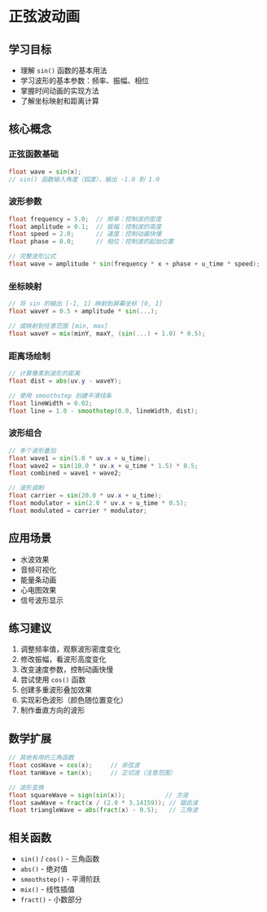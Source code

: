 # 正弦波动画

## 学习目标
- 理解 `sin()` 函数的基本用法
- 学习波形的基本参数：频率、振幅、相位
- 掌握时间动画的实现方法
- 了解坐标映射和距离计算

## 核心概念

### 正弦函数基础
```glsl
float wave = sin(x);
// sin() 函数输入角度（弧度），输出 -1.0 到 1.0
```

### 波形参数
```glsl
float frequency = 5.0;  // 频率：控制波的密度
float amplitude = 0.1;  // 振幅：控制波的高度
float speed = 2.0;      // 速度：控制动画快慢
float phase = 0.0;      // 相位：控制波的起始位置

// 完整波形公式
float wave = amplitude * sin(frequency * x + phase + u_time * speed);
```

### 坐标映射
```glsl
// 将 sin 的输出 [-1, 1] 映射到屏幕坐标 [0, 1]
float waveY = 0.5 + amplitude * sin(...);

// 或映射到任意范围 [min, max]
float waveY = mix(minY, maxY, (sin(...) + 1.0) * 0.5);
```

### 距离场绘制
```glsl
// 计算像素到波形的距离
float dist = abs(uv.y - waveY);

// 使用 smoothstep 创建平滑线条
float lineWidth = 0.02;
float line = 1.0 - smoothstep(0.0, lineWidth, dist);
```

### 波形组合
```glsl
// 多个波形叠加
float wave1 = sin(5.0 * uv.x + u_time);
float wave2 = sin(10.0 * uv.x + u_time * 1.5) * 0.5;
float combined = wave1 + wave2;

// 波形调制
float carrier = sin(20.0 * uv.x + u_time);
float modulator = sin(2.0 * uv.x + u_time * 0.5);
float modulated = carrier * modulator;
```

## 应用场景
- 水波效果
- 音频可视化
- 能量条动画
- 心电图效果
- 信号波形显示

## 练习建议
1. 调整频率值，观察波形密度变化
2. 修改振幅，看波形高度变化
3. 改变速度参数，控制动画快慢
4. 尝试使用 `cos()` 函数
5. 创建多重波形叠加效果
6. 实现彩色波形（颜色随位置变化）
7. 制作垂直方向的波形

## 数学扩展
```glsl
// 其他有用的三角函数
float cosWave = cos(x);     // 余弦波
float tanWave = tan(x);     // 正切波（注意范围）

// 波形变换
float squareWave = sign(sin(x));           // 方波
float sawWave = fract(x / (2.0 * 3.14159)); // 锯齿波
float triangleWave = abs(fract(x) - 0.5);   // 三角波
```

## 相关函数
- `sin()` / `cos()` - 三角函数
- `abs()` - 绝对值
- `smoothstep()` - 平滑阶跃
- `mix()` - 线性插值
- `fract()` - 小数部分